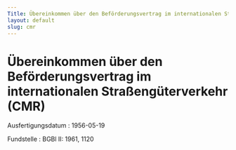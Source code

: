 ```yaml
---
Title: Übereinkommen über den Beförderungsvertrag im internationalen Straßengüterverkehr
layout: default
slug: cmr
---
```


# Übereinkommen über den Beförderungsvertrag im internationalen Straßengüterverkehr (CMR)

Ausfertigungsdatum
:   1956-05-19

Fundstelle
:   BGBl II: 1961, 1120

